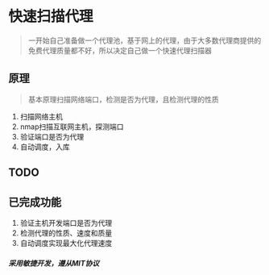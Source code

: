 # 快速扫描代理

> 一开始自己准备做一个代理池，基于网上的代理，由于大多数代理商提供的免费代理质量都不好，所以决定自己做一个快速代理扫描器
## 原理

> 基本原理扫描网络端口，检测是否为代理，且检测代理的性质

1. 扫描网络主机
2. nmap扫描互联网主机，探测端口
3. 验证端口是否为代理
4. 自动调度，入库


## TODO


## 已完成功能

1. 验证主机开发端口是否为代理
2. 检测代理的性质、速度和质量
3. 自动调度实现最大化代理速度


##### 采用敏捷开发，遵从MIT协议